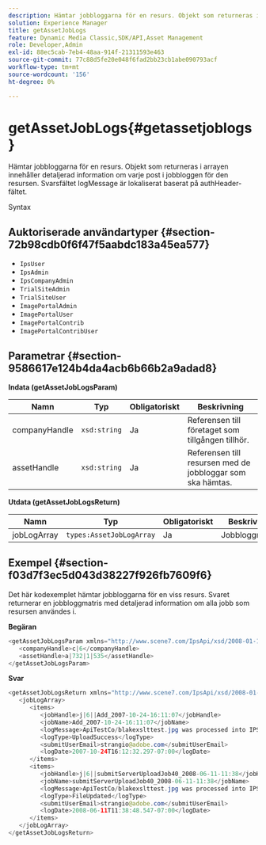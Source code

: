 ```yaml
---
description: Hämtar jobbloggarna för en resurs. Objekt som returneras i arrayen innehåller detaljerad information om varje post i jobbloggen för den resursen. Svarsfältet logMessage är lokaliserat baserat på authHeader-fältet.
solution: Experience Manager
title: getAssetJobLogs
feature: Dynamic Media Classic,SDK/API,Asset Management
role: Developer,Admin
exl-id: 88ec5cab-7eb4-48aa-914f-21311593e463
source-git-commit: 77c88d5fe20e048f6fad2bb23cb1abe090793acf
workflow-type: tm+mt
source-wordcount: '156'
ht-degree: 0%

---
```


# getAssetJobLogs{#getassetjoblogs}

Hämtar jobbloggarna för en resurs. Objekt som returneras i arrayen innehåller detaljerad information om varje post i jobbloggen för den resursen. Svarsfältet logMessage är lokaliserat baserat på authHeader-fältet.

Syntax

## Auktoriserade användartyper {#section-72b98cdb0f6f47f5aabdc183a45ea577}

* `IpsUser`
* `IpsAdmin`
* `IpsCompanyAdmin`
* `TrialSiteAdmin`
* `TrialSiteUser`
* `ImagePortalAdmin`
* `ImagePortalUser`
* `ImagePortalContrib`
* `ImagePortalContribUser`

## Parametrar {#section-9586617e124b4da4acb6b66b2a9adad8}

**Indata (getAssetJobLogsParam)**

| Namn | Typ | Obligatoriskt | Beskrivning |
|---|---|---|---|
| companyHandle | `xsd:string` | Ja | Referensen till företaget som tillgången tillhör. |
| assetHandle | `xsd:string` | Ja | Referensen till resursen med de jobbloggar som ska hämtas. |

**Utdata (getAssetJobLogsReturn)**

| Namn | Typ | Obligatoriskt | Beskrivning |
|---|---|---|---|
| jobLogArray | `types:AssetJobLogArray` | Ja | Jobbloggmatris. |

## Exempel {#section-f03d7f3ec5d043d38227f926fb7609f6}

Det här kodexemplet hämtar jobbloggarna för en viss resurs. Svaret returnerar en jobbloggmatris med detaljerad information om alla jobb som resursen användes i.

**Begäran**

```java
<getAssetJobLogsParam xmlns="http://www.scene7.com/IpsApi/xsd/2008-01-15">
   <companyHandle>c|6</companyHandle>
   <assetHandle>a|732|1|535</assetHandle>
</getAssetJobLogsParam>
```

**Svar**

```java
<getAssetJobLogsReturn xmlns="http://www.scene7.com/IpsApi/xsd/2008-01-15">
   <jobLogArray>
      <items>
         <jobHandle>j|6||Add_2007-10-24-16:11:07</jobHandle>
         <jobName>Add_2007-10-24-16:11:07</jobName>
         <logMessage>ApiTestCo/blakexslttest.jpg was processed into IPS</logMessage>
         <logType>UploadSuccess</logType>
         <submitUserEmail>strangio@adobe.com</submitUserEmail>
         <logDate>2007-10-24T16:12:32.297-07:00</logDate>
      </items>
      <items>
         <jobHandle>j|6||submitServerUploadJob40_2008-06-11-11:38</jobHandle>
         <jobName>submitServerUploadJob40_2008-06-11-11:38</jobName>
         <logMessage>ApiTestCo/blakexslttest.jpg was processed into IPS.</logMessage>
         <logType>FileUpdated</logType>
         <submitUserEmail>strangio@adobe.com</submitUserEmail>
         <logDate>2008-06-11T11:38:48.547-07:00</logDate>
      </items>
   </jobLogArray>
</getAssetJobLogsReturn>
```
